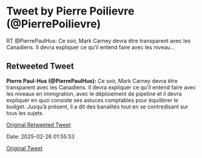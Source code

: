 # Tweet by Pierre Poilievre (@PierrePoilievre)

RT @PierrePaulHus: Ce soir, Mark Carney devra être transparent avec les Canadiens. Il devra expliquer ce qu’il entend faire avec les niveau…

## Retweeted Tweet

**Pierre Paul-Hus (@PierrePaulHus):** Ce soir, Mark Carney devra être transparent avec les Canadiens. Il devra expliquer ce qu’il entend faire avec les niveaux en immigration, avec le déploiement de pipeline et il devra expliquer en quoi consiste ses astuces comptables pour équilibrer le budget. Jusqu’à présent, il a dit des banalités tout en se contredisant sur tous les sujets.

[Original Retweeted Tweet](https://x.com/PierrePaulHus/status/1894555484499185863)

Date: 2025-02-26 01:55:53

[Original Tweet](https://x.com/PierrePoilievre/status/1894567026825245021)
